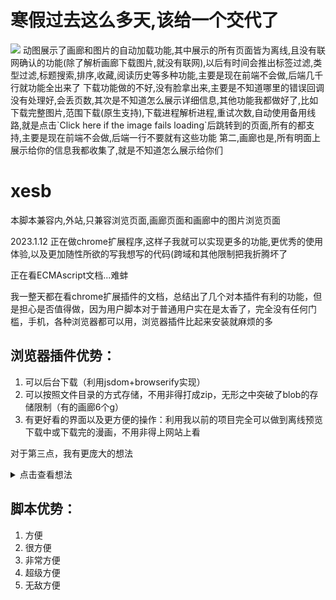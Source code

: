 # 寒假过去这么多天,该给一个交代了
<img src="https://raw.githubusercontent.com/dffxd-suntra/xesb/main/example/short11.gif" />
动图展示了画廊和图片的自动加载功能,其中展示的所有页面皆为离线,且没有联网确认的功能(除了解析画廊下载图片,就没有联网),以后有时间会推出标签过滤,类型过滤,标题搜索,排序,收藏,阅读历史等多种功能,主要是现在前端不会做,后端几千行就功能全出来了  
下载功能做的不好,没有脸拿出来,主要是不知道哪里的错误回调没有处理好,会丢页数,其次是不知道怎么展示详细信息,其他功能我都做好了,比如下载完整图片,范围下载(原生支持),下载进程解析进程,重试次数,自动使用备用线路,就是点击`Click here if the image fails loading`后跳转到的页面,所有的都支持,主要是现在前端不会做,后端一行不要就有这些功能  
第二,画廊也是,所有明面上展示给你的信息我都收集了,就是不知道怎么展示给你们  

# xesb

本脚本兼容内,外站,只兼容浏览页面,画廊页面和画廊中的图片浏览页面  

2023.1.12 正在做chrome扩展程序,这样子我就可以实现更多的功能,更优秀的使用体验,以及更加随性所欲的写我想写的代码(跨域和其他限制把我折腾坏了

正在看ECMAscript文档...难蚌

我一整天都在看chrome扩展插件的文档，总结出了几个对本插件有利的功能，但是担心是否值得做，因为用户脚本对于普通用户实在是太香了，完全没有任何门槛，手机，各种浏览器都可以用，浏览器插件比起来安装就麻烦的多
## 浏览器插件优势：
1. 可以后台下载（利用jsdom+browserify实现）
2. 可以按照文件目录的方式存储，不用非得打成zip，无形之中突破了blob的存储限制（有的画廊6个g）
3. 有更好看的界面以及更方便的操作：利用我以前的项目完全可以做到离线预览下载中或下载完的漫画，不用非得上网站上看

对于第三点，我有更庞大的想法
<details>
    <summary>点击查看想法</summary>
    <h1>我可以让插件变成浏览器应用（pwm）并利用扩展插件丰富的功能做到以下这样子的页面，而且是完全的js（展示的图片是我架在家里的nas+一点点php的结果）其实普通的js页面也可以做到，只不过产生不了用户粘性，而且有限制，我就懒得做了，现在又有这个机会了，又有了新的动力，只要让我看见多一个star（当前2），我这个寒假死活都会给你们做出来</h1>
    <h2>主页图片</h2>
    <img src="https://user-images.githubusercontent.com/47025714/212099981-4ce25ba5-9fbb-440d-ae3e-34bf1ac408a6.png"/>
    <h2>预览界面图片</h2>
    <img src="https://user-images.githubusercontent.com/47025714/212103524-a38ff790-88ad-4da2-abd2-94b8b9a9a5ca.png"/>
</details>


## 脚本优势：
1. 方便
2. 很方便
3. 非常方便
4. 超级方便
5. 无敌方便
